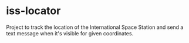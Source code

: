 # iss-locator
Project to track the location of the International Space Station and send a text message when it's visible for given coordinates.

